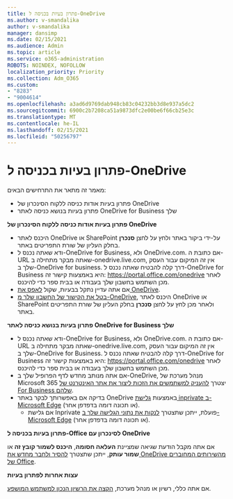```yaml
---
title: פתרון בעיות בכניסה ל-OneDrive
ms.author: v-smandalika
author: v-smandalika
manager: dansimp
ms.date: 02/15/2021
ms.audience: Admin
ms.topic: article
ms.service: o365-administration
ROBOTS: NOINDEX, NOFOLLOW
localization_priority: Priority
ms.collection: Adm_O365
ms.custom:
- "8283"
- "9004614"
ms.openlocfilehash: a3ad6d9769dab948cb83c04232bb3d8e937a5dc2
ms.sourcegitcommit: 6900c2b7208ca51a9873dfc2e00be6f66cb25e3c
ms.translationtype: MT
ms.contentlocale: he-IL
ms.lasthandoff: 02/15/2021
ms.locfileid: "50256797"
---
```

# <a name="troubleshoot-signing-in-to-onedrive"></a>פתרון בעיות בכניסה ל-OneDrive

מאמר זה מתאר את התרחישים הבאים:

- פתרון בעיות אודות כניסה ללקוח הסינכרון של OneDrive
- פתרון בעיות בנושא כניסה לאתר OneDrive for Business שלך

**פתרון בעיות אודות כניסה ללקוח הסינכרון של OneDrive**

- היכנס לאתר OneDrive או SharePoint על-ידי ביקור באתר ולחץ על לחצן **סנכרן** בחלק העליון של שורת התפריטים באתר.
- ודא שאתה נכנס ל-OneDrive for Business, ולא OneDrive.com. אם כתובת ה-URL שאתה מבקר מתחילה ב-onedrive.live.com, אין זה המיקום עבור העסק שלך ב-OneDrive for business. דרך קלה להבטיח שאתה נכנס ל-OneDrive for Business היא באמצעות קישור זה: https://portal.office.com/onedrive לאחר מכן השתמש בחשבון שלך בעבודה או בבית ספר כדי להיכנס.
- אם אתה עדיין נתקל בבעיות, שקול [לאפס את OneDrive](https://support.microsoft.com/office/reset-onedrive-34701e00-bf7b-42db-b960-84905399050c).
- [בטל את הקישור של החשבון שלך מ-OneDrive](https://support.microsoft.com/office/how-to-remove-an-account-in-onedrive-72699268-9e64-45bd-b723-9a19f4512fd1), היכנס לאתר OneDrive או SharePoint ולאחר מכן לחץ על לחצן **סנכרן** בחלק העליון של שורת התפריטים באתר.

**פתרון בעיות בנושא כניסה לאתר OneDrive for Business שלך**

- ודא שאתה נכנס ל-OneDrive for Business, ולא OneDrive.com. אם כתובת ה-URL שאתה מבקר מתחילה ב-onedrive.live.com, אין זה המיקום עבור העסק שלך ב-OneDrive for Business. דרך קלה להבטיח שאתה נכנס ל-OneDrive for Business היא באמצעות קישור זה: https://portal.office.com/onedrive לאחר מכן השתמש בחשבון שלך בעבודה או בבית ספר כדי להיכנס.
- אם אתה מנותב מחדש לדף הפרופיל שלך ב-OneDrive, מנהל מערכת של Microsoft 365 יצטרך [להעניק למשתמשים את הזכות ליצור את אתר האינטרנט של For Business שלהם](https://support.microsoft.com/office/you-re-redirected-to-your-delve-profile-page-after-you-click-onedrive-on-the-microsoft-365-app-launcher-2af26640-9ddf-46c3-8912-6af30efcc7b0).
- בדיקה אם באפשרותך לבקר באתר OneDrive באמצעות [גלישת inprivate ב-Microsoft Edge](https://support.microsoft.com/microsoft-edge/browse-inprivate-in-microsoft-edge-e6f47704-340c-7d4f-b00d-d0cf35aa1fcc) (או תכונה דומה בדפדפן אחר).
    - אם גלישת Inprivate פועלת, ייתכן שתצטרך [לנקות את נתוני הגלישה שלך ב-Microsoft Edge](https://support.microsoft.com/microsoft-edge/view-and-delete-browser-history-in-microsoft-edge-00cf7943-a9e1-975a-a33d-ac10ce454ca4) (או תכונה דומה בדפדפן אחר).

**פתרון בעיות בכניסה ל-Office לסינכרון עם OneDrive**

אם אתה מקבל הודעת שגיאה שמציינת **העלאה חסומה**, **היכנס לשמור קובץ זה** או **שמור עותק**, ייתכן שתצטרך [להסיר ולחבר מחדש את OneDrive מהשירותים המחוברים של Office](https://support.microsoft.com/office/how-to-resolve-upload-blocked-sign-into-save-this-file-or-save-a-copy-error-messages-32c7340c-f5fb-4ca0-a829-65d8120f81f8).

**עצות אחרות לפתרון בעיות**

אם אתה כללי, רשיון או מנהל מערכת, [הקצה את הרשיון הנכון למשתמש המושפע](https://docs.microsoft.com/microsoft-365/admin/manage/assign-licenses-to-users).

